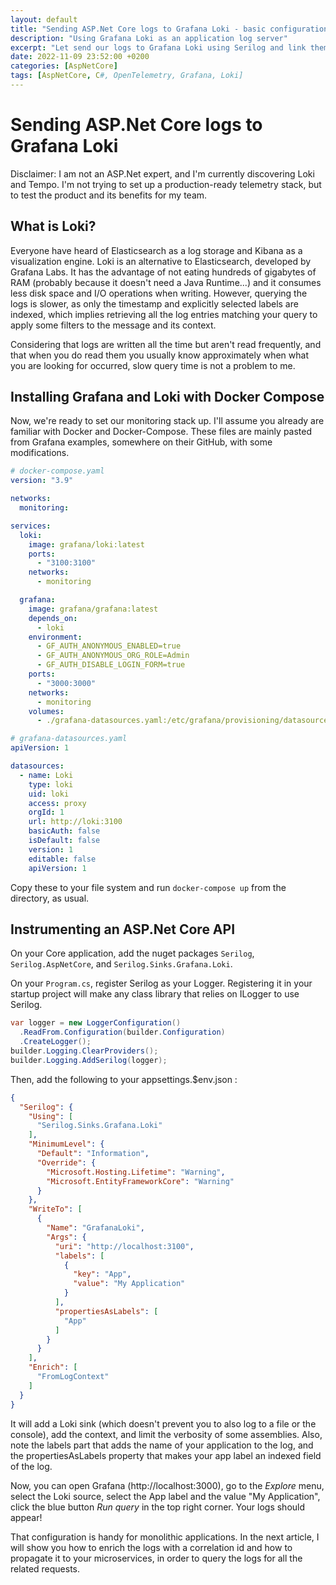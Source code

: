```yaml
---
layout: default
title: "Sending ASP.Net Core logs to Grafana Loki - basic configuration"
description: "Using Grafana Loki as an application log server"
excerpt: "Let send our logs to Grafana Loki using Serilog and link them using a correlation id"
date: 2022-11-09 23:52:00 +0200
categories: [AspNetCore]
tags: [AspNetCore, C#, OpenTelemetry, Grafana, Loki]
---
```


# Sending ASP.Net Core logs to Grafana Loki

Disclaimer: I am not an ASP.Net expert, and I'm currently discovering Loki and Tempo. I'm not trying to set up a
production-ready telemetry stack, but to test the product and its benefits for my team. 

## What is Loki?

Everyone have heard of Elasticsearch as a log storage and Kibana as a visualization engine. Loki is an alternative to 
Elasticsearch, developed by Grafana Labs. It has the advantage of not eating hundreds of gigabytes of RAM (probably
because it doesn't need a Java Runtime...) and it consumes less disk space and I/O operations when writing. However, 
querying the logs is slower, as only the timestamp and explicitly selected labels are indexed, which implies retrieving
all the log entries matching your query to apply some filters to the message and its context. 

Considering that logs are written all the time but aren't read frequently, and that when you do read them you usually 
know approximately when what you are looking for occurred, slow query time is not a problem to me. 

## Installing Grafana and Loki with Docker Compose

Now, we're ready to set our monitoring stack up. I'll assume you already are familiar with Docker and Docker-Compose.
These files are mainly pasted from Grafana examples, somewhere on their GitHub, with some modifications. 

```yaml
# docker-compose.yaml
version: "3.9"

networks:
  monitoring:

services:
  loki:
    image: grafana/loki:latest
    ports:
      - "3100:3100"
    networks:
      - monitoring

  grafana:
    image: grafana/grafana:latest
    depends_on:
      - loki
    environment:
      - GF_AUTH_ANONYMOUS_ENABLED=true
      - GF_AUTH_ANONYMOUS_ORG_ROLE=Admin
      - GF_AUTH_DISABLE_LOGIN_FORM=true
    ports:
      - "3000:3000"
    networks:
      - monitoring
    volumes:
      - ./grafana-datasources.yaml:/etc/grafana/provisioning/datasources/datasources.yaml
```

```yaml
# grafana-datasources.yaml
apiVersion: 1

datasources:
  - name: Loki
    type: loki
    uid: loki
    access: proxy
    orgId: 1
    url: http://loki:3100
    basicAuth: false
    isDefault: false
    version: 1
    editable: false
    apiVersion: 1
```

Copy these to your file system and run `docker-compose up` from the directory, as usual.

## Instrumenting an ASP.Net Core API

On your Core application, add the nuget packages `Serilog`, `Serilog.AspNetCore`, and `Serilog.Sinks.Grafana.Loki`.

On your `Program.cs`, register Serilog as your Logger. Registering it in your startup project will make any class library
that relies on ILogger to use Serilog.

```cs
var logger = new LoggerConfiguration()
  .ReadFrom.Configuration(builder.Configuration)
  .CreateLogger();
builder.Logging.ClearProviders();
builder.Logging.AddSerilog(logger);
```

Then, add the following to your appsettings.$env.json :

```json
{
  "Serilog": {
    "Using": [
      "Serilog.Sinks.Grafana.Loki"
    ],
    "MinimumLevel": {
      "Default": "Information",
      "Override": {
        "Microsoft.Hosting.Lifetime": "Warning",
        "Microsoft.EntityFrameworkCore": "Warning"
      }
    },
    "WriteTo": [
      {
        "Name": "GrafanaLoki",
        "Args": {
          "uri": "http://localhost:3100",
          "labels": [
            {
              "key": "App",
              "value": "My Application"
            }
          ],
          "propertiesAsLabels": [
            "App"
          ]
        }
      }
    ],
    "Enrich": [
      "FromLogContext"
    ]
  }
}
```

It will add a Loki sink (which doesn't prevent you to also log to a file or the console), add the context, and limit the 
verbosity of some assemblies. Also, note the labels part that adds the name of your application to the log, and the
propertiesAsLabels property that makes your app label an indexed field of the log.

Now, you can open Grafana (http://localhost:3000), go to the *Explore* menu, select the Loki source, select the 
App label and the value "My Application", click the blue button *Run query* in the top right corner. Your logs 
should appear!

That configuration is handy for monolithic applications. In the next article, I will show you how to enrich the logs 
with a correlation id and how to propagate it to your microservices, in order to query the logs for all the related 
requests. 